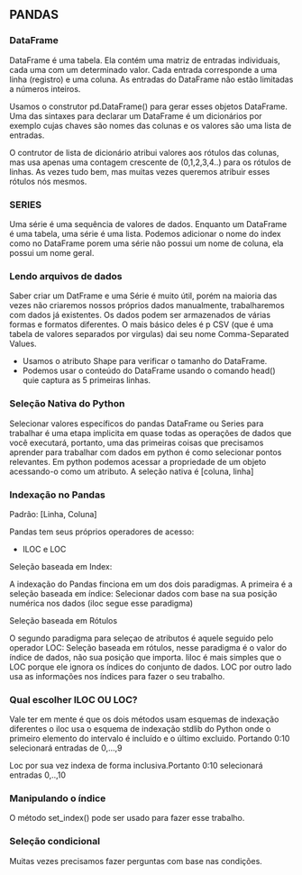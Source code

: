 ## PANDAS

### DataFrame 
DataFrame é uma tabela. Ela contém uma matriz de entradas individuais, cada uma com um determinado valor. Cada entrada corresponde a uma linha (registro) e uma coluna.
As entradas do DataFrame não estão limitadas a números inteiros.

Usamos o construtor pd.DataFrame() para gerar esses objetos DataFrame. Uma das sintaxes para declarar um  DataFrame é um dicionários por exemplo  cujas chaves são nomes das colunas e os valores são uma lista de entradas.

O contrutor de lista de dicionário atribui valores aos rótulos das colunas, mas usa apenas uma contagem crescente de (0,1,2,3,4..) para os rótulos de linhas. As vezes tudo bem, mas muitas vezes queremos atribuir esses rótulos nós mesmos.

### SERIES 

Uma série é uma sequência de valores de dados. Enquanto um DataFrame é uma tabela, uma série é uma lista. Podemos adicionar o nome do index como no DataFrame porem uma série não possui um nome de coluna, ela possui um nome geral.

### Lendo arquivos de dados

Saber criar um DatFrame e uma Série é muito útil, porém na maioria das vezes não criaremos nossos próprios dados manualmente, trabalharemos com dados já existentes.
Os dados podem ser armazenados de várias formas e formatos diferentes. O mais básico deles é p CSV (que é uma tabela de valores separados por virgulas) dai seu nome Comma-Separated Values.

 - Usamos o atributo Shape para verificar o tamanho do DataFrame.
 - Podemos usar o conteúdo do DataFrame usando o comando head() quie captura as 5 primeiras linhas.

### Seleção Nativa do Python

Selecionar valores específicos do pandas DataFrame ou Series para trabalhar é uma etapa implicita em quase todas as operações de dados que você executará, portanto, uma das primeiras coisas que precisamos aprender para trabalhar com dados em python é como selecionar pontos relevantes. Em python podemos acessar a propriedade de um objeto acessando-o como um atributo. A seleção nativa é [coluna, linha]

### Indexação no Pandas

Padrão: [Linha, Coluna]

Pandas tem seus próprios operadores de acesso:

- ILOC e LOC    

Seleção baseada em Index:

A indexação do Pandas finciona em um dos dois paradigmas. A primeira é a seleção baseada em índice: Selecionar dados com base na sua posição numérica nos dados (iloc segue esse paradigma)

Seleção baseada em Rótulos

O segundo paradigma para seleçao de atributos é aquele seguido pelo operador LOC: Seleção baseada em rótulos, nesse paradigma é o valor do índice de dados, não sua posição que importa.
Iiloc é mais simples que o LOC porque ele ignora os índices do conjunto de dados. LOC por outro lado usa as informações nos índices para fazer o seu trabalho.

### Qual escolher ILOC OU LOC?

Vale ter em mente é que os dois métodos usam esquemas de indexação diferentes
o iloc usa o esquema de indexação stdlib do Python onde o primeiro elemento do intervalo é incluído e o último excluido. Portando 0:10 selecionará entradas de 0,...,9 

Loc por sua vez indexa de forma inclusiva.Portanto 0:10 selecionará entradas 0,..,10

### Manipulando o índice

O método set_index() pode ser usado para fazer esse trabalho. 

### Seleção condicional 

Muitas vezes precisamos fazer perguntas com base nas condições.